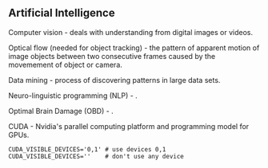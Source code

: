 Artificial Intelligence
-

Computer vision - deals with understanding from digital images or videos.

Optical flow (needed for object tracking) - the pattern of apparent motion of image objects
between two consecutive frames caused by the movemement of object or camera.

Data mining - process of discovering patterns in large data sets.

Neuro-linguistic programming (NLP) - .

Optimal Brain Damage (OBD) - .

CUDA - Nvidia's parallel computing platform and programming model for GPUs.
````
CUDA_VISIBLE_DEVICES='0,1' # use devices 0,1
CUDA_VISIBLE_DEVICES=''    # don't use any device
````
